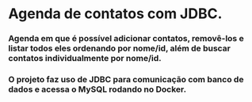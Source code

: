 # Agenda de contatos com JDBC.

### Agenda em que é possível adicionar contatos, removê-los e listar todos eles ordenando por nome/id, além de buscar contatos individualmente por nome/id.

### O projeto faz uso de JDBC para comunicação com banco de dados e acessa o MySQL rodando no Docker. 
